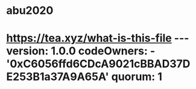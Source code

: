 # abu2020
# https://tea.xyz/what-is-this-file --- version: 1.0.0 codeOwners:   - '0xC6056ffd6CDcA9021cBBAD37DE253B1a37A9A65A' quorum: 1
